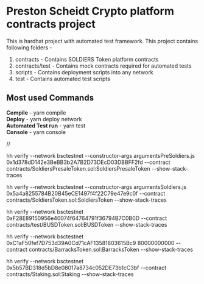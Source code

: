 # Preston Scheidt Crypto platform contracts project

This is hardhat project with automated test framework. This project contains following folders -
1. contracts - Contains SOLDIERS Token platform contracts
2. contracts/test - Contains mock contracts required for automated tests
3. scripts - Contains deployment scripts into any network
4. test - Contains automated test scripts

Most used Commands
------------------
**Compile** - yarn compile <br/>
**Deploy** - yarn deploy network <br/>
**Automated Test run** - yarn test <br/>
**Console** - yarn console <br/>

//

hh verify --network bsctestnet --constructor-args argumentsPreSoldiers.js 0x1d378dD142e3BeBB3b2A7B2D73DEcD03DBBFF2fd --contract contracts/SoldiersPresaleToken.sol:SoldiersPresaleToken --show-stack-traces

hh verify --network bsctestnet --constructor-args argumentsSoldiers.js 0x5a4a8255784B20B45eCE1497f4f22C79e47e9c0f --contract contracts/SoldiersToken.sol:SoldiersToken --show-stack-traces

hh verify --network bsctestnet 0xF28E89150956e40074f64764791f36794B7C0B0D --contract contracts/test/BUSDToken.sol:BUSDToken --show-stack-traces


hh verify --network bsctestnet 0xC1aF50fef7D753d39A0Cd71cAF13581803615Bc9 80000000000 --contract contracts/BarracksToken.sol:BarracksToken --show-stack-traces

hh verify --network bsctestnet 0x5b57BD318d5bD8e08017a8734c052DE73b1cC3bf --contract contracts/Staking.sol:Staking --show-stack-traces